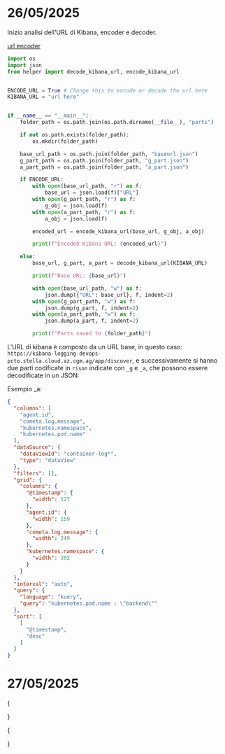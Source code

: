# 26/05/2025

Inizio analisi dell'URL di Kibana, encoder e decoder.

[url encoder](/kibana-url-encode)
```python
import os
import json
from helper import decode_kibana_url, encode_kibana_url


ENCODE_URL = True # Change this to encode or decode the url here
KIBANA_URL = "url here"


if __name__ == "__main__":
    folder_path = os.path.join(os.path.dirname(__file__), "parts")

    if not os.path.exists(folder_path):
        os.mkdir(folder_path)

    base_url_path = os.path.join(folder_path, "baseurl.json")
    g_part_path = os.path.join(folder_path, "g_part.json")
    a_part_path = os.path.join(folder_path, "a_part.json")

    if ENCODE_URL:
        with open(base_url_path, "r") as f:
            base_url = json.load(f)["URL"]
        with open(g_part_path, "r") as f:
            g_obj = json.load(f)
        with open(a_part_path, "r") as f:
            a_obj = json.load(f)

        encoded_url = encode_kibana_url(base_url, g_obj, a_obj)

        print(f"Encoded Kibana URL: {encoded_url}")

    else:
        base_url, g_part, a_part = decode_kibana_url(KIBANA_URL)

        print(f"Base URL: {base_url}")

        with open(base_url_path, "w") as f:
            json.dump({"URL": base_url}, f, indent=2)
        with open(g_part_path, "w") as f:
            json.dump(g_part, f, indent=2)
        with open(a_part_path, "w") as f:
            json.dump(a_part, f, indent=2)

        print(f"Parts saved to {folder_path}")

```

L'URL di kibana è composto da un URL base, in questo caso: `https://kibana-logging-devops-pcto.stella.cloud.az.cgm.ag/app/discover`, e successivamente si hanno due parti codificate in `rison` indicate con `_g` e `_a`, che possono essere decodificate in un JSON:

Esempio _a:
```json
{
  "columns": [
    "agent.id",
    "cometa.log.message",
    "kubernetes.namespace",
    "kubernetes.pod.name"
  ],
  "dataSource": {
    "dataViewId": "container-log*",
    "type": "dataView"
  },
  "filters": [],
  "grid": {
    "columns": {
      "@timestamp": {
        "width": 127
      },
      "agent.id": {
        "width": 159
      },
      "cometa.log.message": {
        "width": 249
      },
      "kubernetes.namespace": {
        "width": 202
      }
    }
  },
  "interval": "auto",
  "query": {
    "language": "kuery",
    "query": "kubernetes.pod.name : \"backend\""
  },
  "sort": [
    [
      "@timestamp",
      "desc"
    ]
  ]
}
```

# 27/05/2025

{



}

{


  
}